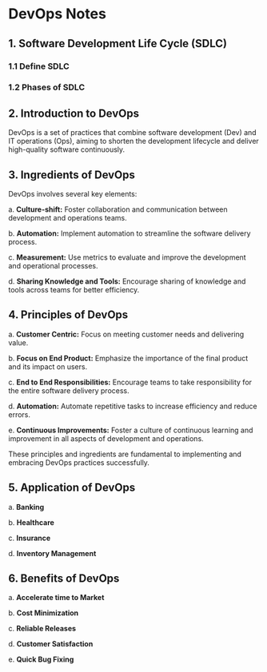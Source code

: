 # DevOps Notes

## 1. Software Development Life Cycle (SDLC)

### 1.1 Define SDLC

### 1.2 Phases of SDLC

## 2. Introduction to DevOps

DevOps is a set of practices that combine software development (Dev) and IT operations (Ops), aiming to shorten the development lifecycle and deliver high-quality software continuously.

## 3. Ingredients of DevOps

DevOps involves several key elements:

a. **Culture-shift:** Foster collaboration and communication between development and operations teams.

b. **Automation:** Implement automation to streamline the software delivery process.

c. **Measurement:** Use metrics to evaluate and improve the development and operational processes.

d. **Sharing Knowledge and Tools:** Encourage sharing of knowledge and tools across teams for better efficiency.

## 4. Principles of DevOps

a. **Customer Centric:** Focus on meeting customer needs and delivering value.

b. **Focus on End Product:** Emphasize the importance of the final product and its impact on users.

c. **End to End Responsibilities:** Encourage teams to take responsibility for the entire software delivery process.

d. **Automation:** Automate repetitive tasks to increase efficiency and reduce errors.

e. **Continuous Improvements:** Foster a culture of continuous learning and improvement in all aspects of development and operations.

These principles and ingredients are fundamental to implementing and embracing DevOps practices successfully.

## 5. Application of DevOps

a. **Banking**

b. **Healthcare**

c. **Insurance**

d. **Inventory Management**

## 6. Benefits of DevOps

a. **Accelerate time to Market**

b. **Cost Minimization**

c. **Reliable Releases**

d. **Customer Satisfaction**

e. **Quick Bug Fixing**
